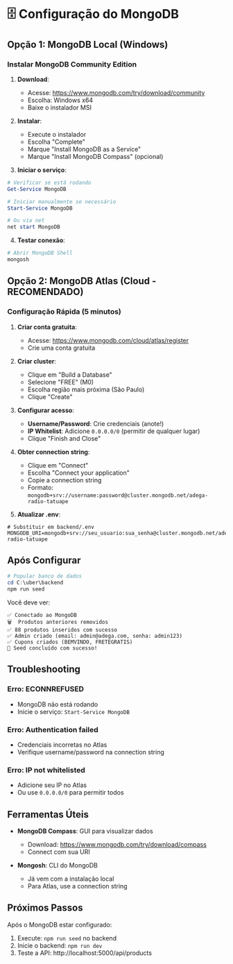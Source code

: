 # 🗄️ Configuração do MongoDB

## Opção 1: MongoDB Local (Windows)

### Instalar MongoDB Community Edition

1. **Download**:
   - Acesse: https://www.mongodb.com/try/download/community
   - Escolha: Windows x64
   - Baixe o instalador MSI

2. **Instalar**:
   - Execute o instalador
   - Escolha "Complete"
   - Marque "Install MongoDB as a Service"
   - Marque "Install MongoDB Compass" (opcional)

3. **Iniciar o serviço**:
```powershell
# Verificar se está rodando
Get-Service MongoDB

# Iniciar manualmente se necessário
Start-Service MongoDB

# Ou via net
net start MongoDB
```

4. **Testar conexão**:
```powershell
# Abrir MongoDB Shell
mongosh
```

## Opção 2: MongoDB Atlas (Cloud - RECOMENDADO)

### Configuração Rápida (5 minutos)

1. **Criar conta gratuita**:
   - Acesse: https://www.mongodb.com/cloud/atlas/register
   - Crie uma conta gratuita

2. **Criar cluster**:
   - Clique em "Build a Database"
   - Selecione "FREE" (M0)
   - Escolha região mais próxima (São Paulo)
   - Clique "Create"

3. **Configurar acesso**:
   - **Username/Password**: Crie credenciais (anote!)
   - **IP Whitelist**: Adicione `0.0.0.0/0` (permitir de qualquer lugar)
   - Clique "Finish and Close"

4. **Obter connection string**:
   - Clique em "Connect"
   - Escolha "Connect your application"
   - Copie a connection string
   - Formato: `mongodb+srv://username:password@cluster.mongodb.net/adega-radio-tatuape`

5. **Atualizar .env**:
```env
# Substituir em backend/.env
MONGODB_URI=mongodb+srv://seu_usuario:sua_senha@cluster.mongodb.net/adega-radio-tatuape
```

## Após Configurar

```powershell
# Popular banco de dados
cd C:\uber\backend
npm run seed
```

Você deve ver:
```
✅ Conectado ao MongoDB
🗑️  Produtos anteriores removidos
✅ 88 produtos inseridos com sucesso
✅ Admin criado (email: admin@adega.com, senha: admin123)
✅ Cupons criados (BEMVINDO, FRETEGRATIS)
🎉 Seed concluído com sucesso!
```

## Troubleshooting

### Erro: ECONNREFUSED
- MongoDB não está rodando
- Inicie o serviço: `Start-Service MongoDB`

### Erro: Authentication failed
- Credenciais incorretas no Atlas
- Verifique username/password na connection string

### Erro: IP not whitelisted
- Adicione seu IP no Atlas
- Ou use `0.0.0.0/0` para permitir todos

## Ferramentas Úteis

- **MongoDB Compass**: GUI para visualizar dados
  - Download: https://www.mongodb.com/try/download/compass
  - Connect com sua URI

- **Mongosh**: CLI do MongoDB
  - Já vem com a instalação local
  - Para Atlas, use a connection string

## Próximos Passos

Após o MongoDB estar configurado:

1. Execute: `npm run seed` no backend
2. Inicie o backend: `npm run dev`
3. Teste a API: http://localhost:5000/api/products
